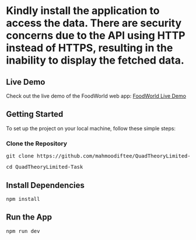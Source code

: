# Kindly install the application to access the data. There are security concerns due to the API using HTTP instead of HTTPS, resulting in the inability to display the fetched data.

## Live Demo

Check out the live demo of the FoodWorld web app: [FoodWorld Live Demo](https://foodworld.web.app/)

## Getting Started

To set up the project on your local machine, follow these simple steps:

### Clone the Repository
<pre>
git clone https://github.com/mahmoodiftee/QuadTheoryLimited-Task.git
</pre>
<pre>
cd QuadTheoryLimited-Task
</pre>
## Install Dependencies
<pre>
npm install
</pre>
## Run the App
<pre>
npm run dev
</pre>
